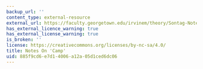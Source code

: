 ```yaml
---
backup_url: ''
content_type: external-resource
external_url: https://faculty.georgetown.edu/irvinem/theory/Sontag-NotesOnCamp-1964.html
has_external_licence_warning: true
has_external_license_warning: true
is_broken: ''
license: https://creativecommons.org/licenses/by-nc-sa/4.0/
title: Notes On 'Camp'
uid: 885f9cd6-e7d1-4006-a12a-05d1ced6dc06
---
```

